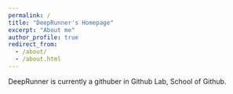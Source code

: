 ```yaml
---
permalink: /
title: "DeepRunner's Homepage"
excerpt: "About me"
author_profile: true
redirect_from: 
  - /about/
  - /about.html
---
```


DeepRunner is currently a githuber in Github Lab, School of Github.
